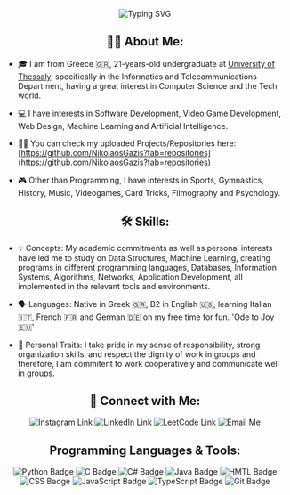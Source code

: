 <!-- Banner -->
<p align="center">
  <img src="https://readme-typing-svg.demolab.com?font=Fira+Code&size=32&pause=1000&color=0099ff&center=true&vCenter=true&width=700&height=60&lines=Hi+there%2C+I am+Nikolaos+Gazis+%F0%9F%91%8B;Welcome+to+my+GitHub+profile!" alt="Typing SVG" />
</p>

<!-- About Section -->
<h2 align="center">👨‍💻 About Me:</h2>

  - 🎓 I am from Greece 🇬🇷, 21-years-old undergraduate at [University of Thessaly]([url](https://www.uth.gr/en)), specifically in the Informatics and Telecommunications Department, having a great interest in Computer Science and the Tech world.

  - 💻 I have interests in Software Development, Video Game Development, Web Design, Machine Learning and Artificial Intelligence.
  
  - 👨‍💻 You can check my uploaded Projects/Repositories here: [https://github.com/NikolaosGazis?tab=repositories](https://github.com/NikolaosGazis?tab=repositories)

  - 🎮 Other than Programming, I have interests in Sports, Gymnastics, History, Music, Videogames, Card Tricks, Filmography and Psychology.

<!-- Skills Section -->
<h2 align="center">🛠️ Skills:</h2>

  - 💡 Concepts: My academic commitments as well as personal interests have led me to study on Data Structures, Machine Learning, creating programs in different programming languages, Databases, Information Systems, Algorithms, Networks, Application Development, all implemented in the relevant tools and environments.
  
  - 🗣 Languages: Native in Greek 🇬🇷, B2 in English 🇺🇸, learning Italian 🇮🇹, French 🇫🇷 and German 🇩🇪 on my free time for fun. 'Ode to Joy 🇪🇺'

  - 👤 Personal Traits: I take pride in my sense of responsibility, strong organization skills, and respect the dignity of work in groups and therefore, I am commitent to work cooperatively and communicate well in groups. 

<!-- Social Media Section -->
<h2 align="center">🔗 Connect with Me:</h2>

<p align="center">
  <a href="https://www.instagram.com/nikos_gazis13/" target="_blank">
      <img src="https://img.shields.io/badge/Instagram-E4405F?style=for-the-badge&logo=instagram&logoColor=white" alt="Instagram Link"/>
  </a>

  <a href="https://www.linkedin.com/in/nikolaos-gazis-b258b5263/" target="_blank">
    <img src="https://img.shields.io/badge/LinkedIn-0077B5?style=for-the-badge&logo=linkedin&logoColor=white" alt="LinkedIn Link"/>
  </a>

  <a href="https://leetcode.com/u/aiD4EJze22/" target="_blank">
    <img src="https://img.shields.io/badge/LeetCode-FFA116?style=for-the-badge&logo=leetcode&logoColor=white" alt="LeetCode Link"/>
  </a>

  <a href="mailto:nikolaosgazis3008@gmail.com" target="_blank" rel="noopener noreferrer">
    <img src="https://img.shields.io/badge/Gmail-D14836?style=for-the-badge&logo=gmail&logoColor=white" alt="Email Me"/>
  </a>
</p>

<!-- PLanguages & Tools Section -->
<h2 align="center">Programming Languages & Tools:</h2>

<p align="center">
  <img src="https://img.shields.io/badge/Python-3776AB?style=for-the-badge&logo=python&logoColor=white" alt="Python Badge"/>
  <img src="https://img.shields.io/badge/C-A8B9CC?style=for-the-badge&logo=c&logoColor=white" alt="C Badge"/>
  <img src="https://img.shields.io/badge/C%23-239120?style=for-the-badge&logo=c-sharp&logoColor=white" alt="C# Badge"/>
  <img src="https://img.shields.io/badge/Java-007396?style=for-the-badge&logo=java&logoColor=white" alt="Java Badge"/>
  <img src="https://img.shields.io/badge/HTML5-E34F26?style=for-the-badge&logo=html5&logoColor=white" alt="HMTL Badge"/>
  <img src="https://img.shields.io/badge/CSS3-1572B6?style=for-the-badge&logo=css3&logoColor=white" alt="CSS Badge"/>
  <img src="https://img.shields.io/badge/JavaScript-F7DF1E?style=for-the-badge&logo=javascript&logoColor=black" alt="JavaScript Badge"/>
  <img src="https://img.shields.io/badge/TypeScript-3178C6?style=for-the-badge&logo=typescript&logoColor=white" alt="TypeScript Badge"/>
  <img src="https://img.shields.io/badge/Git-F05032?style=for-the-badge&logo=git&logoColor=white" alt="Git Badge"/>
</p>
